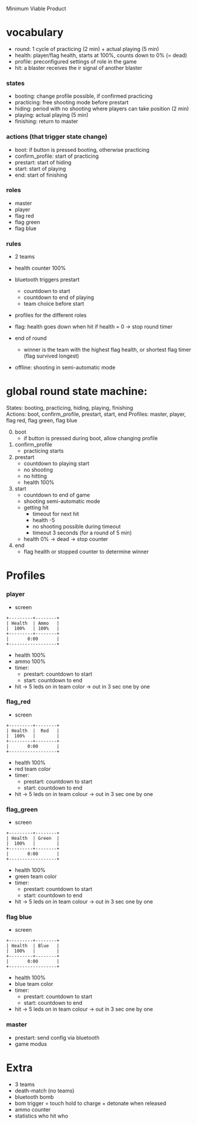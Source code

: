 Minimum Viable Product

# vocabulary
- round: 1 cycle of practicing (2 min) + actual playing (5 min)
- health: player/flag health, starts at 100%, counts down to 0% (= dead)
- profile: preconfigured settings of role in the game
- hit: a blaster receives the ir signal of another blaster
### states
- booting: change profile possible, if confirmed practicing
- practicing: free shooting mode before prestart
- hiding: period with no shooting where players can take position (2 min)
- playing: actual playing (5 min)
- finishing: return to master
### actions (that trigger state change)
- boot: if button is pressed booting, otherwise practicing
- confirm_profile: start of practicing
- prestart: start of hiding
- start: start of playing
- end: start of finishing
### roles
- master
- player
- flag red
- flag green
- flag blue

### rules
- 2 teams
- health counter 100%
- bluetooth triggers prestart
  - countdown to start
  - countdown to end of playing
  - team choice before start
- profiles for the different roles
- flag: health goes down when hit
  if health = 0 -> stop round timer
  
- end of round
  - winner is the team with the highest flag health, or shortest flag timer (flag survived longest)

- offline: shooting in semi-automatic mode


# global round state machine:
States: booting, practicing, hiding, playing, finishing  
Actions: boot, confirm_profile, prestart, start, end
Profiles: master, player, flag red, flag green, flag blue

0. boot
    - if button is pressed during boot, allow changing profile
1. confirm_profile
    - practicing starts
2. prestart
    - countdown to playing start
    - no shooting
    - no hitting
    - health 100%
3. start
    - countdown to end of game
    - shooting semi-automatic mode
    - getting hit
      - timeout for next hit
      - health -5
      - no shooting possible during timeout
      - timeout 3 seconds (for a round of 5 min)
    - health 0% -> dead -> stop counter
4. end
    - flag health or stopped counter to determine winner
  
Profiles
========
### player
  - screen
```
+---------+--------+
| Health  | Ammo   |
|  100%   | 100%   |
+---------+--------+
|       0:00       |
+------------------+
```
  - health 100%
  - ammo 100%
  - timer: 
    - prestart: countdown to start
    - start: countdown to end
  - hit -> 5 leds on in team color -> out in 3 sec one by one

### flag_red
  - screen
```
+---------+--------+
| Health  |  Red   |
|  100%   |        |
+---------+--------+
|       0:00       |
+------------------+
```
  - health 100%
  - red team color
  - timer: 
    - prestart: countdown to start
    - start: countdown to end
  - hit -> 5 leds on in team colour -> out in 3 sec one by one


### flag_green
  - screen
```
+---------+--------+
| Health  | Green  |
|  100%   |        |
+---------+--------+
|       0:00       |
+------------------+
```
  - health 100%
  - green team color
  - timer: 
    - prestart: countdown to start
    - start: countdown to end
  - hit -> 5 leds on in team colour -> out in 3 sec one by one

### flag blue
  - screen
```
+---------+--------+
| Health  | Blue   |
|  100%   |        |
+---------+--------+
|       0:00       |
+------------------+
```
  - health 100%
  - blue team color
  - timer: 
    - prestart: countdown to start
    - start: countdown to end
  - hit -> 5 leds on in team colour -> out in 3 sec one by one


### master
- prestart: send config via bluetooth
- game modus





# Extra
- 3 teams
- death-match (no teams)
- bluetooth bomb
- bom trigger = touch
   hold to charge + detonate when released
- ammo counter
- statistics who hit who
